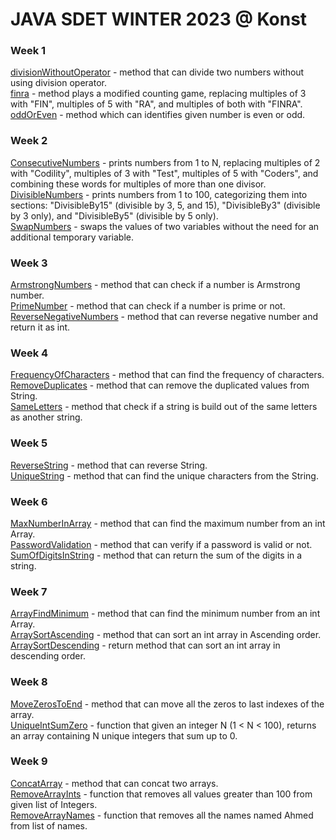# JAVA SDET WINTER 2023 @ Konst
### Week 1
[divisionWithoutOperator](week1/divisionWithoutOperator.java) - method that can divide two numbers without using division operator.  
[finra](week1/finra.java) - method plays a modified counting game, replacing multiples of 3 with "FIN", multiples of 5 with "RA", and multiples of both with "FINRA".  
[oddOrEven](week1/oddOrEven.java) - method which can identifies given number is even or odd.  

### Week 2
[ConsecutiveNumbers](week2/ConsecutiveNumbers.java) - prints numbers from 1 to N, replacing multiples of 2 with "Codility", multiples of 3 with "Test", multiples of 5 with "Coders", and combining these words for multiples of more than one divisor.  
[DivisibleNumbers](week2/DivisibleNumbers.java) - prints numbers from 1 to 100, categorizing them into sections: "DivisibleBy15" (divisible by 3, 5, and 15), "DivisibleBy3" (divisible by 3 only), and "DivisibleBy5" (divisible by 5 only).  
[SwapNumbers](week2/SwapNumbers.java) - swaps the values of two variables without the need for an additional temporary variable.  

### Week 3
[ArmstrongNumbers](week3/ArmstrongNumbers.java) - method that can check if a number is Armstrong number.  
[PrimeNumber](week3/PrimeNumber.java) - method that can check if a number is prime or not.  
[ReverseNegativeNumbers](week3/ReverseNegativeNumbers.java) - method that can reverse negative number and return it as int.  

### Week 4
[FrequencyOfCharacters](week4/FrequencyOfCharacters.java) - method that can find the frequency of characters.  
[RemoveDuplicates](week4/RemoveDuplicates.java) - method that can remove the duplicated values from String.  
[SameLetters](week4/SameLetters.java) - method that check if a string is build out of the same letters as another string.  


### Week 5
[ReverseString](week5/ReverseString.java) - method that can reverse String.  
[UniqueString](week5/UniqueString.java) - method that can find the unique characters from the String.

### Week 6
[MaxNumberInArray](week6/MaxNumberInArray.java) - method that can find the maximum number from an int Array.  
[PasswordValidation](week6/PasswordValidation.java) - method that can verify if a password is valid or not.  
[SumOfDigitsInString](week6/SumOfDigitsInString.java) - method that can return the sum of the digits in a string.  

### Week 7
[ArrayFindMinimum](week7/ArrayFindMinimum.java) - method that can find the minimum number from an int Array.  
[ArraySortAscending](week7/ArraySortAscending.java) - method that can sort an int array in Ascending order.  
[ArraySortDescending](week7/ArraySortDescending.java) - return method that can sort an int array in descending order.  

### Week 8
[MoveZerosToEnd](week8/MoveZerosToEnd.java) - method that can move all the zeros to last indexes of the array.  
[UniqueIntSumZero](week8/UniqueIntSumZero.java) - function that given an integer N (1 < N < 100), returns an array
containing N unique integers that sum up to 0.  

### Week 9
[ConcatArray](week9/ConcatArray.java) - method that can concat two arrays.  
[RemoveArrayInts](week9/RemoveArrayInts.java) - function that removes all values greater than 100 from given list of Integers.  
[RemoveArrayNames](week9/RemoveArrayNames.java) - function that removes all the names named Ahmed from list of names.  

